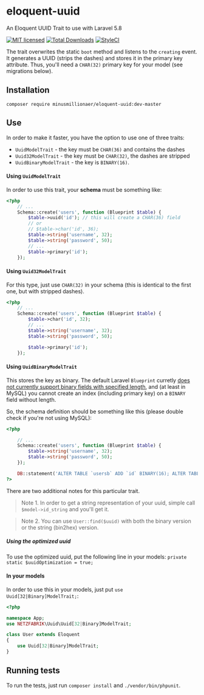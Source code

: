 # eloquent-uuid
An Eloquent UUID Trait to use with Laravel 5.8

[![MIT licensed](https://img.shields.io/badge/license-MIT-blue.svg)](https://raw.githubusercontent.com/hyperium/hyper/master/LICENSE)
[![Total Downloads](https://poser.pugx.org/minusmillionaer/eloquent-uuid/d/total.svg)](https://packagist.org/packages/minusmillionaer/eloquent-uuid)
[![StyleCI](https://github.styleci.io/repos/186568037/shield)](https://github.styleci.io/repos/186568037/)

The trait overwrites the static `boot` method and listens to the `creating`
event. It generates a UUID (strips the dashes) and stores it in the primary
key attribute. Thus, you'll need a `CHAR(32)` primary key for your model
(see migrations below).

## Installation
```shell
composer require minusmillionaer/eloquent-uuid:dev-master
```
## Use

In order to make it faster, you have the option to use one of three traits:

 - `UuidModelTrait` - the key must be `CHAR(36)` and contains the dashes
 - `Uuid32ModelTrait` - the key must be `CHAR(32)`, the dashes are stripped
 - `UuidBinaryModelTrait` - the key is `BINARY(16)`.

#### Using `UuidModelTrait`

In order to use this trait, your **schema** must be something like:

```php
<?php
    // ...
    Schema::create('users', function (Blueprint $table) {
        $table->uuid('id'); // this will create a CHAR(36) field
        // or
        // $table->char('id', 36);
        $table->string('username', 32);
        $table->string('password', 50);
        // ...
        $table->primary('id');
    });
```

#### Using `Uuid32ModelTrait`

For this type, just use `CHAR(32)` in your schema (this is identical to the first one, but with stripped dashes).

```php
<?php
    // ...
    Schema::create('users', function (Blueprint $table) {
        $table->char('id', 32);
        // ...
        $table->string('username', 32);
        $table->string('password', 50);

        $table->primary('id');
    });
```

#### Using `UuidBinaryModelTrait`

This stores the key as binary. The default Laravel `Blueprint` curretly
[does not currently support binary fields with specified length](https://github.com/laravel/framework/issues/1606),
and (at least in MySQL) you cannot create an index (including primary key) on a `BINARY` field without length.

So, the schema definition should be something like this (please double check if you're not using MySQL):

```php
<?php

    // ...
    Schema::create('users', function (Blueprint $table) {
        $table->string('username', 32);
        $table->string('password', 50);
    });

    DB::statement('ALTER TABLE `usersb` ADD `id` BINARY(16); ALTER TABLE `usersb` ADD PRIMARY KEY (`id`);')
?>
```

There are two additional notes for this particular trait.

> Note 1. In order to get a string representation of your uuid, simple call `$model->id_string` and you'll get it.

> Note 2. You can use `User::find($uuid)` with both the binary version or the string (bin2hex) version.

##### Using the optimized uuid
To use the optimized uuid, put the following line in your models:
`private static $uuidOptimization = true;`

#### In your models

In order to use this in your models, just put `use Uuid[32|Binary]ModelTrait;`:

```php
<?php

namespace App;
use NETZFABRIK\Uuid\Uuid[32|Binary]ModelTrait;

class User extends Eloquent
{
    use Uuid[32|Binary]ModelTrait;
}
```

## Running tests

To run the tests, just run `composer install` and `./vendor/bin/phpunit`.
